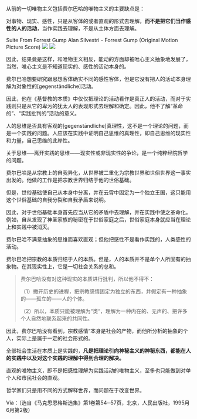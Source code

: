 从前的一切唯物主义包括费尔巴哈的唯物主义的主要缺点是：

对事物、现实、感性，只是从客体的或者直观的形式去理解，**而不是把它们当作感性的人的活动**，当作实践去理解，不是从主体方面去理解。

Suite From Forrest Gump Alan Silvestri - Forrest Gump (Original Motion Picture Score) ![](https://res.wx.qq.com/mmbizwap/zh_CN/htmledition/images/icon/appmsg/qqmusic/icon_qqmusic_source531a3f.svg)
     ![](https://y.gtimg.cn/music/photo_new/T002R90x90M000001XdF3x3ewwYs.jpg) 

因此，结果竟是这样，和唯物主义相反，能动的方面却被唯心主义抽象地发展了，当然，唯心主义是不知道现实的、感性的活动本身的。

费尔巴哈想要研究跟思想客体确实不同的感性客体，但是它没有把人的活动本身理解为对象性的\[gegenstāndliche\]活动。

因此，他在《基督教的本质》中仅仅把理论的活动看作是真正人的活动，而对于实践则只是从它的卑污的犹太人的表现形式去理解和确定。因此，他不了解“革命的”、“实践批判的”活动的意义。

人的思维是否具有客观的\[gegenstāndliche\]真理性，这不是一个理论的问题，而是一个实践的问题。人应该在实践中证明自己思维的真理性，即自己思维的现实性和力量，自己思维的此岸性。

关于思维──离开实践的思维——现实性或非现实性的争论，是一个纯粹经院哲学的问题。

费尔巴哈是从宗教上的自我异化，从世界被二重化为宗教世界和世俗世界这一事实出发的。他做的工作是把宗教世界归结于他的世俗基础。

但是，世俗基础使自己从本身中分离，并在云霄中固定为一个独立王国，这只能用这个世俗基础的自我分裂和自我矛盾来说明。

因此，对于世俗基础本身首先应当从它的矛盾中去理解，并在实践中使之革命化。例如，自从发现了神圣家族的秘密在于世俗家庭之后，世俗家庭本身就应当在理论上和实践中被消灭。

费尔巴哈不满意抽象的思维而喜欢直观；但他把感性不是看作实践的，人类感性的活动。

费尔巴哈把宗教的本质归结于人的本质。但是，人的本质并不是单个人所固有的抽象物。在其现实性上，它是一切社会关系的总和。

> 费尔巴哈没有对这种现实的本质进行批判，所以他不得不：
> 
> （1）撇开历史的进程，把宗教感情固定为独立的东西，并假定有一种抽象的——孤立的——人的个体。
> 
> （2）所以，本质只能被理解为“类“，理解为一种内在的、无声的、把许多个人自然地联系起来的共同性。

因此，费尔巴哈没有看到，宗教感情“本身是社会的产物，而他所分析的抽象的个人，实际上是属于一定的社会形式的。

全部社会生活在本质上是实践的，**凡是把理论引向神秘主义的神秘东西，都能在人的实践中以及对这个实践的理解中得到合理的解决。** 

直观的唯物主义，即不是把感性理解为实践活动的唯物主义，至多也只能做到对单个人和市民社会的直观。

哲学家们只是用不同的方式解释世界，而问题在于改变世界。

Via：（选自《马克思恩格斯选集》第1卷第54─57页，北京，人民出版社，1995月6月第2版）